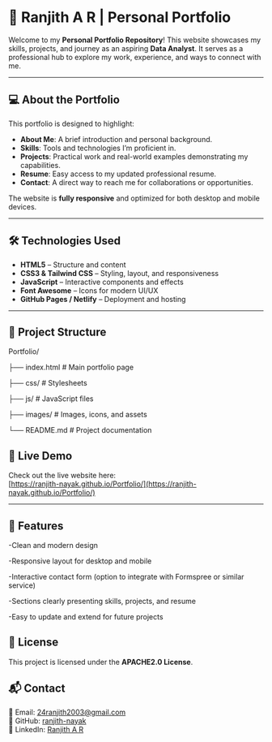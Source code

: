 # 🌟 Ranjith A R | Personal Portfolio

Welcome to my **Personal Portfolio Repository**!
This website showcases my skills, projects, and journey as an aspiring **Data Analyst**. It serves as a professional hub to explore my work, experience, and ways to connect with me.

---

## 💻 About the Portfolio
This portfolio is designed to highlight:

- **About Me**: A brief introduction and personal background.  
- **Skills**: Tools and technologies I’m proficient in.  
- **Projects**: Practical work and real-world examples demonstrating my capabilities.  
- **Resume**: Easy access to my updated professional resume.  
- **Contact**: A direct way to reach me for collaborations or opportunities.

The website is **fully responsive** and optimized for both desktop and mobile devices.

---

## 🛠 Technologies Used
- **HTML5** – Structure and content  
- **CSS3 & Tailwind CSS** – Styling, layout, and responsiveness  
- **JavaScript** – Interactive components and effects  
- **Font Awesome** – Icons for modern UI/UX  
- **GitHub Pages / Netlify** – Deployment and hosting  

---

## 📂 Project Structure
Portfolio/

├── index.html # Main portfolio page

├── css/ # Stylesheets

├── js/ # JavaScript files

├── images/ # Images, icons, and assets

└── README.md # Project documentation

## 🚀 Live Demo
Check out the live website here:  
[https://ranjith-nayak.github.io/Portfolio/](https://ranjith-nayak.github.io/Portfolio/)

---
## 🔹 Features

-Clean and modern design

-Responsive layout for desktop and mobile

-Interactive contact form (option to integrate with Formspree or similar service)

-Sections clearly presenting skills, projects, and resume

-Easy to update and extend for future projects

## 📜 License
This project is licensed under the **APACHE2.0 License**.

## 📬 Contact
📧 Email: 24ranjith2003@gmail.com  
🐙 GitHub: [ranjith-nayak](https://github.com/ranjith-nayak)  
💼 LinkedIn: [Ranjith A R](https://www.linkedin.com/in/ranjith-a-r/)
